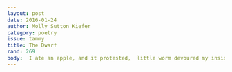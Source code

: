 ```yaml
---
layout: post 
date: 2016-01-24
author: Molly Sutton Kiefer
category: poetry
issue: tammy
title: The Dwarf
rand: 269
body:  I ate an apple, and it protested,  little worm devoured my insides.  I ate an apple, two strong bites,  and it came through me twice.    Snow White had her little dwarfs to keep her,  preserve her under glass, a specimen  they fantasize about at night.    Sweeper, singer, baker of pies,  she kept the shortest men happy.  I string cramps, stings  along my spine.    I’m plugged into something I can’t control,  panels lit by organs&#58; heart’s glow,  deep sparkle of lung cavity,  steady pump of intestine.    Creatures creeping at night, reshaping me into being.
---
```

